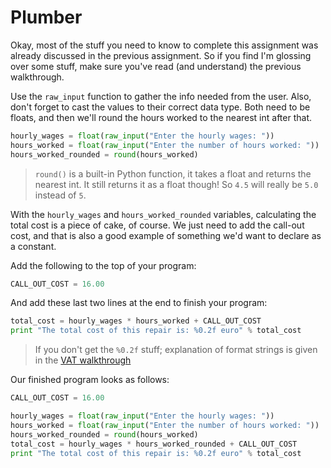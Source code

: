 # Plumber

Okay, most of the stuff you need to know to complete this assignment was 
already discussed in the previous assignment. So if you find I'm glossing over 
some stuff, make sure you've read (and understand) the previous walkthrough.

Use the `raw_input` function to gather the info needed from the user. Also,
don't forget to cast the values to their correct data type. Both need to be 
floats, and then we'll round the hours worked to the nearest int after that.

```python
hourly_wages = float(raw_input("Enter the hourly wages: "))
hours_worked = float(raw_input("Enter the number of hours worked: "))
hours_worked_rounded = round(hours_worked)
```

> `round()` is a built-in Python function, it takes a float and returns the 
nearest int. It still returns it as a float though! So `4.5` will really be
`5.0` instead of `5`.

With the `hourly_wages` and `hours_worked_rounded` variables, calculating the
total cost is a piece of cake, of course. We just need to add the call-out cost,
and that is also a good example of something we'd want to declare as a constant.

Add the following to the top of your program:

```python
CALL_OUT_COST = 16.00
```` 

And add these last two lines at the end to finish your program:

```python
total_cost = hourly_wages * hours_worked + CALL_OUT_COST
print "The total cost of this repair is: %0.2f euro" % total_cost
```

> If you don't get the `%0.2f` stuff; explanation of format strings is given in 
the [VAT walkthrough](vat)

Our finished program looks as follows:

```python
CALL_OUT_COST = 16.00

hourly_wages = float(raw_input("Enter the hourly wages: "))
hours_worked = float(raw_input("Enter the number of hours worked: "))
hours_worked_rounded = round(hours_worked)
total_cost = hourly_wages * hours_worked_rounded + CALL_OUT_COST
print "The total cost of this repair is: %0.2f euro" % total_cost
```